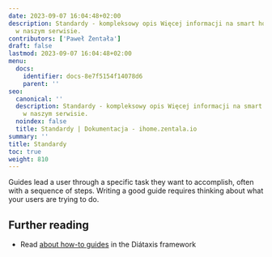 ```yaml
---
date: 2023-09-07 16:04:48+02:00
description: Standardy - kompleksowy opis Więcej informacji na smart home znajdziesz
  w naszym serwisie.
contributors: ['Paweł Żentała']
draft: false
lastmod: 2023-09-07 16:04:48+02:00
menu:
  docs:
    identifier: docs-8e7f5154f14078d6
    parent: ''
seo:
  canonical: ''
  description: Standardy - kompleksowy opis Więcej informacji na smart home znajdziesz
    w naszym serwisie.
  noindex: false
  title: Standardy | Dokumentacja - ihome.zentala.io
summary: ''
title: Standardy
toc: true
weight: 810
---
```



Guides lead a user through a specific task they want to accomplish, often with a sequence of steps. Writing a good guide requires thinking about what your users are trying to do.

## Further reading

- Read [about how-to guides](https://diataxis.fr/how-to-guides/) in the Diátaxis framework
